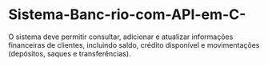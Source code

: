 # Sistema-Banc-rio-com-API-em-C-
O sistema deve permitir consultar, adicionar e atualizar informações financeiras de clientes, incluindo saldo, crédito disponível e movimentações (depósitos, saques e transferências).
